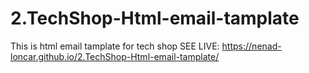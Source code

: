 # 2.TechShop-Html-email-tamplate
This is html email tamplate for tech shop
SEE LIVE: https://nenad-loncar.github.io/2.TechShop-Html-email-tamplate/
